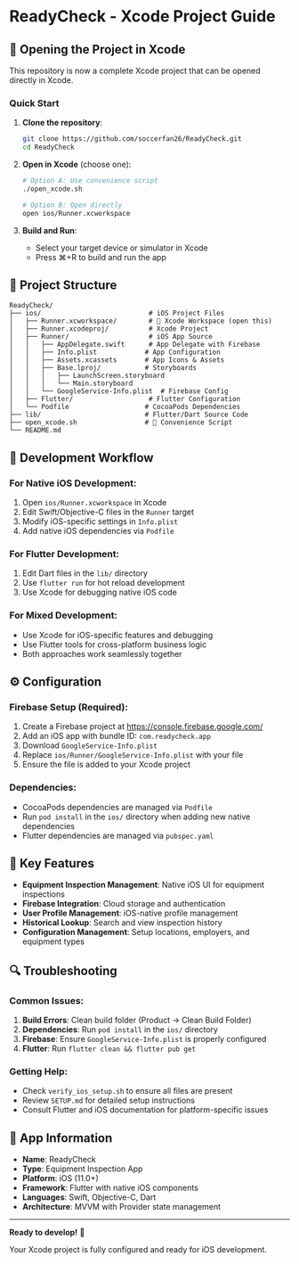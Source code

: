 # ReadyCheck - Xcode Project Guide

## 🍎 Opening the Project in Xcode

This repository is now a complete Xcode project that can be opened directly in Xcode.

### Quick Start

1. **Clone the repository**:
   ```bash
   git clone https://github.com/soccerfan26/ReadyCheck.git
   cd ReadyCheck
   ```

2. **Open in Xcode** (choose one):
   ```bash
   # Option A: Use convenience script
   ./open_xcode.sh
   
   # Option B: Open directly
   open ios/Runner.xcworkspace
   ```

3. **Build and Run**:
   - Select your target device or simulator in Xcode
   - Press ⌘+R to build and run the app

## 📁 Project Structure

```
ReadyCheck/
├── ios/                           # iOS Project Files
│   ├── Runner.xcworkspace/        # 🔹 Xcode Workspace (open this)
│   ├── Runner.xcodeproj/          # Xcode Project
│   ├── Runner/                    # iOS App Source
│   │   ├── AppDelegate.swift      # App Delegate with Firebase
│   │   ├── Info.plist            # App Configuration
│   │   ├── Assets.xcassets       # App Icons & Assets
│   │   ├── Base.lproj/           # Storyboards
│   │   │   ├── LaunchScreen.storyboard
│   │   │   └── Main.storyboard
│   │   └── GoogleService-Info.plist  # Firebase Config
│   ├── Flutter/                   # Flutter Configuration
│   └── Podfile                   # CocoaPods Dependencies
├── lib/                          # Flutter/Dart Source Code
├── open_xcode.sh                 # 🔹 Convenience Script
└── README.md
```

## 🔧 Development Workflow

### For Native iOS Development:
1. Open `ios/Runner.xcworkspace` in Xcode
2. Edit Swift/Objective-C files in the `Runner` target
3. Modify iOS-specific settings in `Info.plist`
4. Add native iOS dependencies via `Podfile`

### For Flutter Development:
1. Edit Dart files in the `lib/` directory
2. Use `flutter run` for hot reload development
3. Use Xcode for debugging native iOS code

### For Mixed Development:
- Use Xcode for iOS-specific features and debugging
- Use Flutter tools for cross-platform business logic
- Both approaches work seamlessly together

## ⚙️ Configuration

### Firebase Setup (Required):
1. Create a Firebase project at https://console.firebase.google.com/
2. Add an iOS app with bundle ID: `com.readycheck.app`
3. Download `GoogleService-Info.plist`
4. Replace `ios/Runner/GoogleService-Info.plist` with your file
5. Ensure the file is added to your Xcode project

### Dependencies:
- CocoaPods dependencies are managed via `Podfile`
- Run `pod install` in the `ios/` directory when adding new native dependencies
- Flutter dependencies are managed via `pubspec.yaml`

## 🎯 Key Features

- **Equipment Inspection Management**: Native iOS UI for equipment inspections
- **Firebase Integration**: Cloud storage and authentication
- **User Profile Management**: iOS-native profile management
- **Historical Lookup**: Search and view inspection history
- **Configuration Management**: Setup locations, employers, and equipment types

## 🔍 Troubleshooting

### Common Issues:
1. **Build Errors**: Clean build folder (Product → Clean Build Folder)
2. **Dependencies**: Run `pod install` in the `ios/` directory
3. **Firebase**: Ensure `GoogleService-Info.plist` is properly configured
4. **Flutter**: Run `flutter clean && flutter pub get`

### Getting Help:
- Check `verify_ios_setup.sh` to ensure all files are present
- Review `SETUP.md` for detailed setup instructions
- Consult Flutter and iOS documentation for platform-specific issues

## 📱 App Information

- **Name**: ReadyCheck
- **Type**: Equipment Inspection App
- **Platform**: iOS (11.0+)
- **Framework**: Flutter with native iOS components
- **Languages**: Swift, Objective-C, Dart
- **Architecture**: MVVM with Provider state management

---

**Ready to develop!** 🚀

Your Xcode project is fully configured and ready for iOS development.